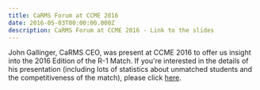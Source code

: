 ```yaml
---
title: CaRMS Forum at CCME 2016
date: 2016-05-03T00:00:00.000Z
description: CaRMS Forum at CCME 2016 - Link to the slides
---
```



John Gallinger, CaRMS CEO, was present at CCME 2016 to offer us insight into the 2016 Edition of the R-1 Match. If you're interested in the details of his presentation (including lots of statistics about unmatched students and the competitiveness of the match), please click [here](http://www.carms.ca/en/news/2016-carms-forum-presentation-available-online/).